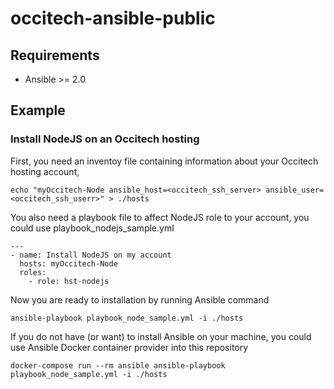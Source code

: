 # occitech-ansible-public

## Requirements

* Ansible >= 2.0

## Example

### Install NodeJS on an Occitech hosting

First, you need an inventoy file containing information about your Occitech hosting account,
```
echo "myOccitech-Node ansible_host=<occitech_ssh_server> ansible_user=<occitech_ssh_userr>" > ./hosts
```

You also need a playbook file to affect NodeJS role to your account, you could use playbook_nodejs_sample.yml
```
---
- name: Install NodeJS on my account
  hosts: myOccitech-Node
  roles:
    - role: hst-nodejs
```

Now you are ready to installation by running Ansible command
```
ansible-playbook playbook_node_sample.yml -i ./hosts
```

If you do not have (or want) to install Ansible on your machine, you could use Ansible Docker container provider into this repository
```
docker-compose run --rm ansible ansible-playbook playbook_node_sample.yml -i ./hosts
```
